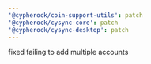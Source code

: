 ```yaml
---
'@cypherock/coin-support-utils': patch
'@cypherock/cysync-core': patch
'@cypherock/cysync-desktop': patch
---
```


fixed failing to add multiple accounts
